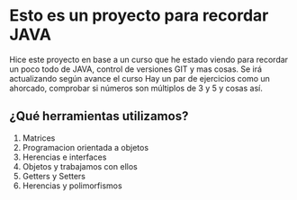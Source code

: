 # Esto es un proyecto para recordar JAVA
Hice este proyecto en base a un curso que he estado viendo para recordar un poco todo de JAVA, control de versiones GIT y mas cosas. Se irá actualizando según avance el curso
Hay un par de ejercicios como un ahorcado, comprobar si números son múltiplos de 3 y 5 y cosas así.

## ¿Qué herramientas utilizamos?
1. Matrices
2. Programacion orientada a objetos
3. Herencias e interfaces
4. Objetos y trabajamos con ellos
5. Getters y Setters
6. Herencias y polimorfismos

